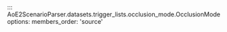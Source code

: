 ::: AoE2ScenarioParser.datasets.trigger_lists.occlusion_mode.OcclusionMode
    options:
      members_order: 'source'